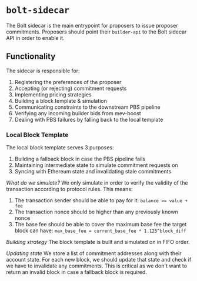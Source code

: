 # `bolt-sidecar`
The Bolt sidecar is the main entrypoint for proposers to issue proposer commitments. Proposers should point their `builder-api` to the Bolt sidecar API in order to enable it.

## Functionality
The sidecar is responsible for:
1. Registering the preferences of the proposer
2. Accepting (or rejecting) commitment requests
3. Implementing pricing strategies
4. Building a block template & simulation
5. Communicating constraints to the downstream PBS pipeline
6. Verifying any incoming builder bids from mev-boost
7. Dealing with PBS failures by falling back to the local template

### Local Block Template
The local block template serves 3 purposes:
1. Building a fallback block in case the PBS pipeline fails
2. Maintaining intermediate state to simulate commitment requests on
3. Syncing with Ethereum state and invalidating stale commitments

*What do we simulate?*
We only simulate in order to verify the validity of the transaction according to protocol rules. This means:
1. The transaction sender should be able to pay for it: `balance >= value + fee`
2. The transaction nonce should be higher than any previously known nonce
3. The base fee should be able to cover the maximum base fee the target block can have: `max_base_fee = current_base_fee * 1.125^block_diff`

*Building strategy*
The block template is built and simulated on in FIFO order.

*Updating state*
We store a list of commitment addresses along with their account state. For each new block, we should update that state and check if we have to invalidate any commitments. This is critical as we don't want to return an invalid block
in case a fallback block is required.

